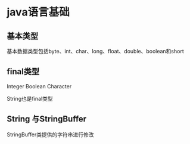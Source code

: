 # java语言基础

## 基本类型
基本数据类型包括byte、int、char、long、float、double、boolean和short

## final类型
Integer
Boolean
Character

String也是final类型

## String 与StringBuffer

StringBuffer类提供的字符串进行修改